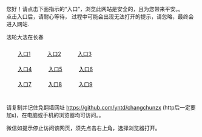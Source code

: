 您好！请点击下面指示的“入口”，浏览此网站是安全的，且为您带来平安。。 <br/>
点击入口后，请耐心等待， 过程中可能会出现无法打开的提示，请忽略，最终会进入网站. </br>

法轮大法在长春<br/>
<div style="padding:10px"><a style="margin:20px" target="_blank" href="https://d1afpeelysxhsv.cloudfront.net/2Qpsp?ermqtw" id="ccLink1" rel="nofollow">入口1</a> <a target="_blank" style="margin:20px" href="https://d2l0v780pntqs5.cloudfront.net/2Qpsp?pfdofj" id="ccLink2" rel="nofollow">入口2</a> <a style="margin:20px" target="_blank" href="https://d2vfjr9p5bix1l.cloudfront.net/2Qpsp?qvpbumb" id="ccLink3" rel="nofollow">入口3</a></div>

<div style="padding:10px" ><a style="margin:20px" target="_blank" href="https://d1afpeelysxhsv.cloudfront.net/2Qpsp?ermqtw" id="ccLink4" rel="nofollow">入口4</a> <a style="margin:20px" href="https://d2l0v780pntqs5.cloudfront.net/2Qpsp?pfdofj" target="_blank" id="ccLink5" rel="nofollow">入口5</a> <a style="margin:20px" href="https://d2vfjr9p5bix1l.cloudfront.net/2Qpsp?qvpbumb" target="_blank" id="ccLink6" rel="nofollow">入口6</a></div>

<div style="padding:10px"><a style="margin:20px" target="_blank" href="https://d1afpeelysxhsv.cloudfront.net/2Qpsp?ermqtw" id="ccLink7" rel="nofollow">入口7</a> <a style="margin:20px" href="https://d2l0v780pntqs5.cloudfront.net/2Qpsp?pfdofj" target="_blank" id="ccLink8" rel="nofollow">入口8</a> <a style="margin:20px" target="_blank" href="https://d2vfjr9p5bix1l.cloudfront.net/2Qpsp?qvpbumb" id="ccLink9" rel="nofollow">入口9</a></div>

<br/>



请复制并记住免翻墙网址 https://github.com/yntd/changchunzx (http后一定要加s)，在电脑或手机的浏览器均可访问。。<br/>

微信如提示停止访问该网页，须先点击右上角，选择浏览器打开。
